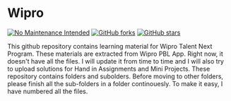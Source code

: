 # Wipro
[![No Maintenance Intended](http://unmaintained.tech/badge.svg)](http://unmaintained.tech/)    [![GitHub forks](https://img.shields.io/github/forks/pradipthapa7374/wipro?style=social)](https://github.com/pradipthapa7374/wipro/network/members)    [![GitHub stars](https://img.shields.io/github/stars/pradipthapa7374/wipro?style=social)](https://github.com/pradipthapa7374/wipro/stargazers)

This github repository contains learning material for Wipro Talent Next Program. These materials are extracted from Wipro PBL App. Right now, it doesn't have all the files. I will update it from time to time and I will also try to upload solutions for Hand in Assignments and Mini Projects.
These repository contains folders and subolders. Before moving to other folders, please finish all the sub-folders in a folder continouesly. To make it easy, I have numbered all the files. 
